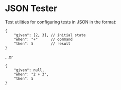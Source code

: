 # JSON Tester

Test utilities for configuring tests in JSON in the format:

    {
        "given": [2, 3], // initial state
        "when": "+"      // command
        "then": 5        // result
    }

...or 

    {
        "given": null,
        "when": "2 + 3",
        "then": 5
    }